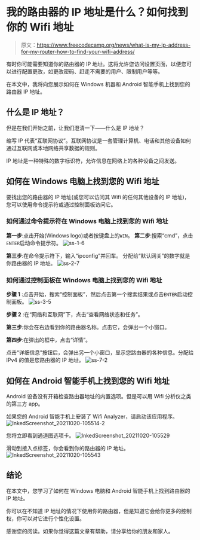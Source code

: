 # 我的路由器的 IP 地址是什么？如何找到你的 Wifi 地址

> 原文：<https://www.freecodecamp.org/news/what-is-my-ip-address-for-my-router-how-to-find-your-wifi-address/>

有时你可能需要知道你的路由器的 IP 地址。这将允许您访问设置页面，以便您可以进行配置更改，如更改密码、赶走不需要的用户、限制用户等等。

在本文中，我将向您展示如何在 Windows 机器和 Android 智能手机上找到您的路由器 IP 地址。

## 什么是 IP 地址？

但是在我们开始之前，让我们澄清一下——什么是 IP 地址？

缩写 IP 代表“互联网协议”。互联网协议是一套管理计算机、电话和其他设备如何通过互联网或本地网络共享数据的规则。

IP 地址是一种特殊的数字标识符，允许信息在网络上的各种设备之间发送。

## 如何在 Windows 电脑上找到您的 Wifi 地址

要找出您的路由器的 IP 地址(或您可以访问其 Wifi 的任何其他设备的 IP 地址)，您可以使用命令提示符或通过控制面板访问它。

### 如何通过命令提示符在 Windows 电脑上找到您的 Wifi 地址

**第一步**:点击开始(Windows logo)或者按键盘上的`WIN`。
**第二步**:搜索“cmd”，点击`ENTER`启动命令提示符。
![ss-1-6](img/cfb59e38d349444a60b87408de813336.png)

**第三步**:在命令提示符下，输入“ipconfig”并回车。
分配给“默认网关”的数字就是你路由器的 IP 地址。
![ss-2-7](img/ac66d8a63bd9ae8693f7d6c7d6a2e9f0.png)

### 如何通过控制面板在 Windows 电脑上找到您的 Wifi 地址

**步骤 1** :点击开始，搜索“控制面板”，然后点击第一个搜索结果或点击`ENTER`启动控制面板。
![ss-3-5](img/8602dd5e167bb548c9ad84d0df815bfb.png)

**步骤 2** :在“网络和互联网”下，点击“查看网络状态和任务”。


**第三步**:你会在右边看到你的路由器名称。点击它，会弹出一个小窗口。


**第四步**:在弹出的框中，点击“详情”。


点击“详细信息”按钮后，会弹出另一个小窗口，显示您路由器的各种信息。分配给 IPv4 的值是您路由器的 IP 地址。
![ss-7-2](img/e31dacb667b3ab96ba21e443687e6689.png)

## 如何在 Android 智能手机上找到您的 Wifi 地址

Android 设备没有开箱检查路由器地址的内置选项。但是可以用 Wifi 分析仪之类的第三方 app。

如果您的 Android 智能手机上安装了 Wifi Analyzer，请启动该应用程序。
![InkedScreenshot_20211020-105514-2](img/5514d894ec58dc0fa176afc557871465.png)

您将立即看到通道图选项卡。
![InkedScreenshot_20211020-105529](img/58f5d833bf01ceef2e22c8212255812f.png)

滑动到接入点标签，你会看到你的路由器的 IP 地址。
![InkedScreenshot_20211020-105543](img/cc888078f2259358a93b866680d9be70.png)

## 结论

在本文中，您学习了如何在 Windows 电脑和 Android 智能手机上找到路由器的 IP 地址。

你可以在不知道 IP 地址的情况下使用你的路由器，但是知道它会给你更多的控制权，你可以对它进行个性化设置。

感谢您的阅读。如果你觉得这篇文章有帮助，请分享给你的朋友和家人。
